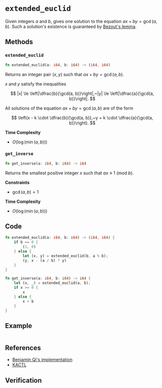 # `extended_euclid`
Given integers $a$ and $b$, gives one solution to the equation $ax + by = \gcd(a, b)$. Such a solution's existence is guaranteed by [Bezout's lemma](https://en.wikipedia.org/wiki/B%C3%A9zout%27s_identity).

## Methods
### `extended_euclid`
```rust
fn extended_euclid(a: i64, b: i64) -> (i64, i64)
```

Returns an integer pair $(x, y)$ such that $ax + by = \gcd(a, b)$.

$x$ and $y$ satisfy the inequalities

$$
|x| \le \left|\dfrac{b}{\gcd(a, b)}\right|,~|y| \le \left|\dfrac{a}{\gcd(a, b)}\right|.
$$

All solutions of the equation $ax + by = \gcd(a, b)$ are of the form

$$
\left(x - k \cdot \dfrac{b}{\gcd(a, b)},~y + k \cdot \dfrac{a}{\gcd(a, b)}\right).
$$

**Time Complexity**
- $O(\log(\min(a, b)))$

### `get_inverse`
```rust
fn get_inverse(a: i64, b: i64) -> i64
```

Returns the smallest positive integer $x$ such that $ax \equiv 1~(\text{mod}~b)$.

**Constraints**
- $\gcd(a, b) = 1$

**Time Complexity**
- $O(\log(\min(a, b)))$

## Code
```rust
fn extended_euclid(a: i64, b: i64) -> (i64, i64) {
    if b == 0 {
        (1, 0)
    } else {
        let (x, y) = extended_euclid(b, a % b);
        (y, x - (a / b) * y)
    }
}

fn get_inverse(a: i64, b: i64) -> i64 {
    let (x, _) = extended_euclid(a, b);
    if x >= 0 {
        x
    } else {
        x + b
    }
}
```

## Example
```

```

## References
 - [Benjamin Qi's implementation](https://github.com/bqi343/USACO/blob/master/Implementations/content/number-theory%20(11.1)/Euclid/Euclid.h)
- [KACTL](https://github.com/kth-competitive-programming/kactl/blob/main/content/number-theory/euclid.h)

## Verification
